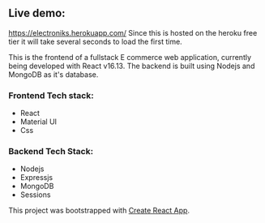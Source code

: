 ## Live demo: 
https://electroniks.herokuapp.com/ 
Since this is hosted on the heroku free tier it will take several seconds to load the first time.

This is the frontend of a fullstack E commerce web application, currently being developed with React v16.13.
The backend is built using Nodejs and MongoDB as it's database.

###  Frontend Tech stack: 
 - React
 - Material UI
 - Css 
 
### Backend Tech Stack:
 - Nodejs
 - Expressjs
 - MongoDB
 - Sessions

This project was bootstrapped with [Create React App](https://github.com/facebook/create-react-app).
